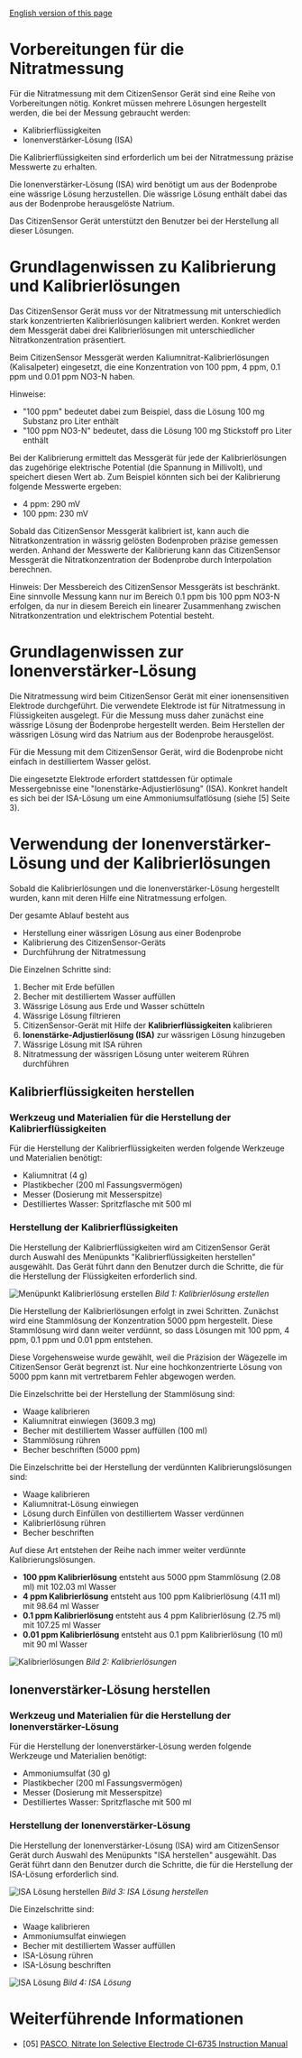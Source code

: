 [English version of this page](https://github.com/CitizenSensor/CitizenSensor/blob/master/Wiki/CS_Usage_Preparation)

# Vorbereitungen für die Nitratmessung #

Für die Nitratmessung mit dem CitizenSensor Gerät sind eine Reihe von Vorbereitungen nötig. Konkret müssen mehrere Lösungen hergestellt werden, die bei der Messung gebraucht werden:

- Kalibrierflüssigkeiten 
- Ionenverstärker-Lösung (ISA) 

Die Kalibrierflüssigkeiten sind erforderlich um bei der Nitratmessung präzise Messwerte zu erhalten.

Die Ionenverstärker-Lösung (ISA) wird benötigt um aus der Bodenprobe eine wässrige Lösung herzustellen. Die wässrige Lösung enthält dabei das aus der Bodenprobe herausgelöste Natrium.

Das CitizenSensor Gerät unterstützt den Benutzer bei der Herstellung all dieser Lösungen.


# Grundlagenwissen zu Kalibrierung und Kalibrierlösungen #

Das CitizenSensor Gerät muss vor der Nitratmessung mit unterschiedlich stark konzentrierten Kalibrierlösungen kalibriert werden. Konkret werden dem Messgerät dabei drei Kalibrierlösungen mit unterschiedlicher Nitratkonzentration präsentiert.

Beim CitizenSensor Messgerät werden Kaliumnitrat-Kalibrierlösungen (Kalisalpeter) eingesetzt, die eine Konzentration von 100 ppm, 4 ppm, 0.1 ppm und 0.01 ppm NO3-N haben.

Hinweise:
- "100 ppm" bedeutet dabei zum Beispiel, dass die Lösung 100 mg Substanz pro Liter enthält
- "100 ppm NO3-N" bedeutet, dass die Lösung 100 mg Stickstoff pro Liter enthält

Bei der Kalibrierung ermittelt das Messgerät für jede der Kalibrierlösungen das zugehörige elektrische Potential (die Spannung in Millivolt), und speichert diesen Wert ab. Zum Beispiel könnten sich bei der Kalibrierung folgende Messwerte ergeben:

- 4 ppm: 290 mV
- 100 ppm: 230 mV

Sobald das CitizenSensor Messgerät kalibriert ist, kann auch die Nitratkonzentration in wässrig gelösten Bodenproben präzise gemessen werden.
Anhand der Messwerte der Kalibrierung kann das CitizenSensor Messgerät die Nitratkonzentration der Bodenprobe durch Interpolation berechnen.

Hinweis:
Der Messbereich des CitizenSensor Messgeräts ist beschränkt.
Eine sinnvolle Messung kann nur im Bereich 0.1 ppm bis 100 ppm NO3-N erfolgen,
da nur in diesem Bereich ein linearer Zusammenhang zwischen Nitratkonzentration und elektrischem Potential besteht.

# Grundlagenwissen zur Ionenverstärker-Lösung #

Die Nitratmessung wird beim CitizenSensor Gerät mit einer ionensensitiven Elektrode durchgeführt. Die verwendete Elektrode ist für Nitratmessung in Flüssigkeiten ausgelegt. Für die Messung muss daher zunächst eine wässrige Lösung der Bodenprobe hergestellt werden. Beim Herstellen der wässrigen Lösung wird das Natrium aus der Bodenprobe herausgelöst. 

Für die Messung mit dem CitizenSensor Gerät, wird die Bodenprobe nicht einfach in destilliertem Wasser gelöst. 

Die eingesetzte Elektrode erfordert stattdessen für optimale Messergebnisse eine  "Ionenstärke-Adjustierlösung" (ISA). Konkret handelt es sich bei der ISA-Lösung um eine Ammoniumsulfatlösung (siehe [5] Seite 3).

# Verwendung der Ionenverstärker-Lösung und der Kalibrierlösungen #

Sobald die Kalibrierlösungen und die Ionenverstärker-Lösung hergestellt wurden, kann mit deren Hilfe eine Nitratmessung erfolgen.

Der gesamte Ablauf besteht aus 
- Herstellung einer wässrigen Lösung aus einer Bodenprobe
- Kalibrierung des CitizenSensor-Geräts
- Durchführung der Nitratmessung

Die Einzelnen Schritte sind:

1. Becher mit Erde befüllen
2. Becher mit destilliertem Wasser auffüllen
3. Wässrige Lösung aus Erde und Wasser schütteln
4. Wässrige Lösung filtrieren
5. CitizenSensor-Gerät mit Hilfe der **Kalibrierflüssigkeiten** kalibrieren
6. **Ionenstärke-Adjustierlösung (ISA)** zur wässrigen Lösung hinzugeben
7. Wässrige Lösung mit ISA rühren
8. Nitratmessung der wässrigen Lösung unter weiterem Rühren durchführen


## Kalibrierflüssigkeiten herstellen ##

### Werkzeug und Materialien für die Herstellung der Kalibrierflüssigkeiten ###

Für die Herstellung der Kalibrierflüssigkeiten werden folgende Werkzeuge und Materialien benötigt:

- Kaliumnitrat (4 g)
- Plastikbecher (200 ml Fassungsvermögen)
- Messer (Dosierung mit Messerspitze)
- Destilliertes Wasser: Spritzflasche mit 500 ml


### Herstellung der Kalibrierflüssigkeiten ###

Die Herstellung der Kalibrierflüssigkeiten wird am CitizenSensor Gerät durch Auswahl des Menüpunkts "Kalibrierflüssigkeiten herstellen" ausgewählt. Das Gerät führt dann den Benutzer durch die Schritte, die für die Herstellung der Flüssigkeiten erforderlich sind.

![Menüpunkt Kalibrierlösung erstellen](https://github.com/CitizenSensor/CitizenSensor/blob/master/Wiki/images/BlankImage.jpg?raw=true)
_Bild 1: Kalibrierlösung erstellen_

Die Herstellung der Kalibrierlösungen erfolgt in zwei Schritten. Zunächst wird eine Stammlösung der Konzentration 5000 ppm hergestellt. Diese Stammlösung wird dann weiter verdünnt, so dass Lösungen mit 100 ppm, 4 ppm, 0.1 ppm und 0.01 ppm entstehen.

Diese Vorgehensweise wurde gewählt, weil die Präzision der Wägezelle im CitizenSensor Gerät begrenzt ist. Nur eine hochkonzentrierte Lösung von 5000 ppm kann mit vertretbarem Fehler abgewogen werden.

Die Einzelschritte bei der Herstellung der Stammlösung sind: 
- Waage kalibrieren
- Kaliumnitrat einwiegen (3609.3 mg)
- Becher mit destilliertem Wasser auffüllen (100 ml)
- Stammlösung rühren
- Becher beschriften (5000 ppm)

Die Einzelschritte bei der Herstellung der verdünnten Kalibrierungslösungen sind: 
- Waage kalibrieren
- Kaliumnitrat-Lösung einwiegen 
- Lösung durch Einfüllen von destilliertem Wasser verdünnen
- Kalibrierlösung rühren
- Becher beschriften

Auf diese Art entstehen der Reihe nach immer weiter verdünnte Kalibrierungslösungen.
- **100 ppm Kalibrierlösung** entsteht aus 5000 ppm Stammlösung (2.08 ml) mit 102.03 ml Wasser 
- **4 ppm Kalibrierlösung** entsteht aus 100 ppm Kalibrierlösung (4.11 ml) mit 98.64 ml Wasser 
- **0.1 ppm Kalibrierlösung** entsteht aus 4 ppm Kalibrierlösung (2.75 ml) mit 107.25 ml Wasser 
- **0.01 ppm Kalibrierlösung** entsteht aus 0.1 ppm Kalibrierlösung (10 ml) mit 90 ml Wasser 

![Kalibrierlösungen](https://github.com/CitizenSensor/CitizenSensor/blob/master/Wiki/images/BlankImage.jpg?raw=true)
_Bild 2: Kalibrierlösungen_

## Ionenverstärker-Lösung herstellen ##


### Werkzeug und Materialien für die Herstellung der Ionenverstärker-Lösung ###

Für die Herstellung der Ionenverstärker-Lösung werden folgende Werkzeuge und Materialien benötigt:

- Ammoniumsulfat (30 g)
- Plastikbecher (200 ml Fassungsvermögen)
- Messer (Dosierung mit Messerspitze)
- Destilliertes Wasser: Spritzflasche mit 500 ml

### Herstellung der Ionenverstärker-Lösung ###

Die Herstellung der Ionenverstärker-Lösung (ISA) wird am CitizenSensor Gerät durch Auswahl des Menüpunkts "ISA herstellen" ausgewählt. Das Gerät führt dann den Benutzer durch die Schritte, die für die Herstellung der ISA-Lösung erforderlich sind.

![ISA Lösung herstellen](https://github.com/CitizenSensor/CitizenSensor/blob/master/Wiki/images/BlankImage.jpg?raw=true)
_Bild 3: ISA Lösung herstellen_

Die Einzelschritte sind: 
- Waage kalibrieren
- Ammoniumsulfat einwiegen
- Becher mit destilliertem Wasser auffüllen
- ISA-Lösung rühren
- ISA-Lösung beschriften

![ISA Lösung](https://github.com/CitizenSensor/CitizenSensor/blob/master/Wiki/images/BlankImage.jpg?raw=true)
_Bild 4: ISA Lösung_

# Weiterführende Informationen #

- [05] [PASCO, Nitrate Ion Selective Electrode CI-6735 Instruction Manual](https://d2n0lz049icia2.cloudfront.net/product_document/Nitrate-Ion-Selective-Electrode-Manual-CI-6735.pdf)